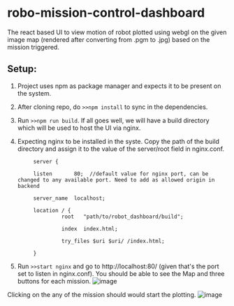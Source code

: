 # robo-mission-control-dashboard
The react based UI to view motion of robot plotted using webgl on the given image map (rendered after converting from .pgm to .jpg) based on the mission triggered.

## Setup:

1. Project uses npm as package manager and expects it to be present on the system.
2. After cloning repo, do `>>npm install` to sync in the dependencies.
3. Run `>>npm run build`. If all goes well, we will have a build directory which will be used to host the UI via nginx.
4. Expecting nginx to be installed in the syste. Copy the path of the build directory and assign it to the value of the server/root field in nginx.conf.
        
      
            server {
   
            listen       80;  //default value for nginx port, can be changed to any available port. Need to add as allowed origin in backend

            server_name  localhost;

            location / {
                     root   "path/to/robot_dashboard/build";

                     index  index.html;

                     try_files $uri $uri/ /index.html;

            }
5. Run `>>start nginx` and go to http://localhost:80/ (given that's the port set to listen in nginx.conf). 
You should be able to see the Map and three buttons for each mission. 
![image](https://github.com/prachi-ec/robo-mission-control-dashboard/assets/71262691/f88d1562-ad23-4f79-9981-379ebfa75279)

Clicking on the any of the mission should would start the plotting.
![image](https://github.com/prachi-ec/robo-mission-control-dashboard/assets/71262691/3388b496-28f7-4bdf-8dce-cb5588a2ef11)


   
